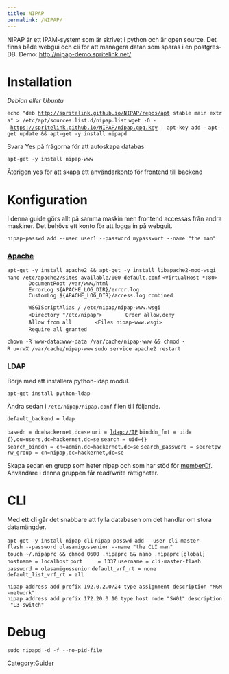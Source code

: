 ```yaml
---
title: NIPAP
permalink: /NIPAP/
---
```


NIPAP är ett IPAM-system som är skrivet i python och är open source. Det
finns både webgui och cli för att managera datan som sparas i en
postgres-DB.
Demo: <http://nipap-demo.spritelink.net/>

Installation
============

*Debian eller Ubuntu*

`echo "deb `[`http://spritelink.github.io/NIPAP/repos/apt`](http://spritelink.github.io/NIPAP/repos/apt)` stable main extra" > /etc/apt/sources.list.d/nipap.list`
`wget -O - `[`https://spritelink.github.io/NIPAP/nipap.gpg.key`](https://spritelink.github.io/NIPAP/nipap.gpg.key)` | apt-key add -`
`apt-get update && apt-get -y install nipapd`

Svara Yes på frågorna för att autoskapa databas

`apt-get -y install nipap-www`

Återigen yes för att skapa ett användarkonto för frontend till backend

Konfiguration
=============

I denna guide görs allt på samma maskin men frontend accessas från andra
maskiner. Det behövs ett konto för att logga in på webguit.

`nipap-passwd add --user user1 --password mypasswort --name "the man"`

### [Apache](/Apache "wikilink")

`apt-get -y install apache2 && apt-get -y install libapache2-mod-wsgi`
`nano /etc/apache2/sites-available/000-default.conf`
`<VirtualHost *:80>`
`       DocumentRoot /var/www/html`
`       ErrorLog ${APACHE_LOG_DIR}/error.log`
`       CustomLog ${APACHE_LOG_DIR}/access.log combined`

`       WSGIScriptAlias / /etc/nipap/nipap-www.wsgi`
`       <Directory "/etc/nipap">`
`       Order allow,deny`
`       Allow from all`
`       <Files nipap-www.wsgi>`
`       Require all granted`
`       `</Files>
`       `</Directory>
</VirtualHost>

`chown -R www-data:www-data /var/cache/nipap-www && chmod -R u=rwX /var/cache/nipap-www`
`sudo service apache2 restart`

### LDAP

Börja med att installera python-ldap modul.

`apt-get install python-ldap`

Ändra sedan i `/etc/nipap/nipap.conf` filen till följande.

`default_backend = ldap`

`basedn = dc=hackernet,dc=se`
`uri = `[`ldap://IP`](ldap://IP)
`binddn_fmt = uid={},ou=users,dc=hackernet,dc=se`
`search = uid={}`
`search_binddn = cn=admin,dc=hackernet,dc=se`
`search_password = secretpw`
`rw_group = cn=nipap,dc=hackernet,dc=se`

Skapa sedan en grupp som heter nipap och som har stöd för
[memberOf](/OpenLDAP#memberOf "wikilink"). Användare i denna gruppen får
read/write rättigheter.

CLI
===

Med ett cli går det snabbare att fylla databasen om det handlar om stora
datamängder.

`apt-get -y install nipap-cli`
`nipap-passwd add --user cli-master-flash --password olasamigossenior --name "the CLI man"`
`touch ~/.nipaprc && chmod 0600 .nipaprc && nano .nipaprc`
`[global]`
`hostname = localhost`
`port     = 1337`
`username = cli-master-flash`
`password = olasamigossenior`
`default_vrf_rt = none`
`default_list_vrf_rt = all`

`nipap address add prefix 192.0.2.0/24 type assignment description "MGM-network"`
`nipap address add prefix 172.20.0.10 type host node "SW01" description "L3-switch"`

Debug
=====

`sudo nipapd -d -f --no-pid-file`

[Category:Guider](/Category:Guider "wikilink")